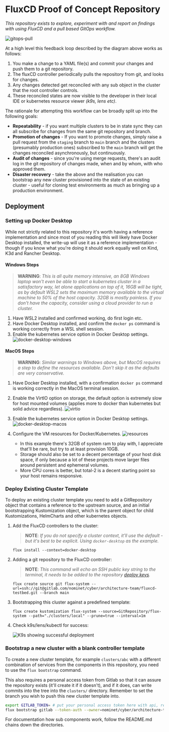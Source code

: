 # FluxCD Proof of Concept Repository

_This repository exists to explore, experiment with and report on findings with using FluxCD and a pull based GitOps workflow._

![gitops-pull](docs/gitops-pull.drawio.svg)

At a high level this feedback loop described by the diagram above works as follows:

1. You make a change to a YAML file(s) and commit your changes and push them to a git repository.
2. The fluxCD controller periodically pulls the repository from git, and looks for changes.
3. Any changes detected get reconciled with any sub object in the cluster that the root controller controls.
4. These reconciled states are now visible to the developer in their local IDE or kubernetes resource viewer _(k9s, lens etc)_.

The rationale for attempting this workflow can be broadly split up into the following goals:

* **Repeatability** - if you want multiple clusters to be in state sync they can all subscribe for changes from the same git repository and branch.
* **Promotion of changes** - If you want to promote changes, simply raise a pull request from the `staging` branch to `main` branch and the clusters (presumably production ones) subscribed to the `main` branch will get the changes reconciled asynchronously, but continuously. 
* **Audit of changes** - since you're using merge requests, there's an audit log in the git repository of changes made, when and by whom, with who approved them.
* **Disaster recovery** - take the above and the realisation you can bootstrap any new cluster provisioned into the state of an existing cluster - useful for cloning test environments as much as bringing up a production environment.

## Deployment

### Setting up Docker Desktop

While not strictly related to this repository it's worth having a reference implementation and since most of you reading this will likely have Docker Desktop installed, the write-up will use it as a reference implementation - though if you know what you're doing it should work equally well on Kind, K3d and Rancher Desktop.

#### Windows Steps
> **WARNING**: _This is all quite memory intensive, an 8GB Windows laptop won't even be able to start a kubernetes cluster in a satisfactory way, let alone applications on top of it, 16GB will be tight, as by default WSL2 sets the maximum memory available to the virtual machine to 50% of the host capacity. 32GB is mostly painless. If you don't have the capacity, consider using a cloud provider to run a cluster._

1. Have WSL2 installed and confirmed working, do first login etc.
1. Have Docker Desktop installed, and confirm the `docker ps` command is working correctly from a WSL shell session.
1. Enable the kubernetes service option in Docker Desktop settings.
    ![docker-desktop-windows](docs/windows-docker-desktop.png)

#### MacOS Steps

> **WARNING**: _Similar warnings to Windows above, but MacOS requires a step to define the resources available. Don't skip it as the defaults are very conservative._

1. Have Docker Desktop installed, with a confirmation `docker ps` command is working correctly in the MacOS terminal session.
1. Enable the VirtIO option on storage, the default option is extremely slow for host mounted volumes (applies more to docker than kubernetes but solid advice regardless).
    ![virtio](docs/macos-docker-desktop-general.png)
1. Enable the kubernetes service option in Docker Desktop settings.
    ![docker-desktop-macos](docs/macos-docker-desktop-kubernetes.png)
1. Configure the VM resources for Docker/Kubernetes.
    ![resources](docs/macos-docker-desktop-resources.png)

    * In this example there's 32GB of system ram to play with, I appreciate that'll be rare, but try to at least provision 10GB. 
    * Storage should also be set to a decent percentage of your host disk space, if only because a lot of these projects move larger files around persistent and ephemeral volumes.
    * More CPU cores is better, but total-2 is a decent starting point so your host remains responsive.

### Deploy Existing Cluster Template

To deploy an existing cluster template you need to add a GitRepository object that contains a reference to the upstream source, and an initial bootstrapping Kustomization object, which is the parent object for child Kustomizations, HelmCharts and other kubernetes objects.


1. Add the FluxCD controllers to the cluster:
    > **NOTE**: _If you do not specify a cluster context, it'll use the default - but it's best to be explicit. Using `docker-desktop` as the example._
    ```shell
    flux install --context=docker-desktop
    ```
1. Adding a git repository to the FluxCD controller:
    > **NOTE**: _This command will echo an SSH public key string to the terminal, it needs to be added to the repository [deploy keys](https://gitlab.com/nominet/cyber/architecture-team/fluxcd-testbed/-/settings/repository#js-deploy-keys-settings)._

    ```shell
    flux create source git flux-system --url=ssh://git@gitlab.com/nominet/cyber/architecture-team/fluxcd-testbed.git --branch main
    ```

1. Bootstrapping this cluster against a predefined template:
    ```
    flux create kustomization flux-system --source=GitRepository/flux-system --path="./clusters/local" --prune=true --interval=1m 
    ```
4. Check k9s/lens/kubectl for success:
    
    ![K9s showing successful deployment](docs/k9s-reconcile-success.png)

### Bootstrap a new cluster with a blank controller template

To create a new cluster template, for example `clusters/abc` with a different combination of services from the components in this repository, you need to use the `flux bootstrap` command.

This also requires a personal access token from Gitlab so that it can assure the repository exists (it'll create it if it doesn't), and if it does, can write commits into the tree into the `clusters/` directory. Remember to set the branch you wish to push this new cluster template into.

```bash
export GITLAB_TOKEN= # put your personal access token here with api, read_api and read_repository access
flux bootstrap gitlab --token-auth --owner=nominet/cyber/architecture-team --repository=fluxcd-testbed --branch=main --path=./clusters/abc
```

For documentation how sub components work, follow the README.md chains down the directories.

